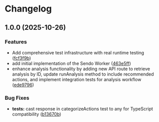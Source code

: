 # Changelog

## 1.0.0 (2025-10-26)


### Features

* Add comprehensive test infrastructure with real runtime testing ([fcf3f9b](https://github.com/Sendo-labs/plugin-sendo-worker/commit/fcf3f9bcae6b7bbaf658fee0a171d86839cc3414))
* add initial implementation of the Sendo Worker ([463e5ff](https://github.com/Sendo-labs/plugin-sendo-worker/commit/463e5fff9c2423438989cbf4b0cd808b08227feb))
* enhance analysis functionality by adding new API route to retrieve analysis by ID, update runAnalysis method to include recommended actions, and implement integration tests for analysis workflow ([ede9796](https://github.com/Sendo-labs/plugin-sendo-worker/commit/ede9796a5d74d681e750449ce72c2470524d15ff))


### Bug Fixes

* **tests:** cast response in categorizeActions test to any for TypeScript compatibility ([b13670b](https://github.com/Sendo-labs/plugin-sendo-worker/commit/b13670bda791ecadf75ceb5922a85abb370a17e2))
